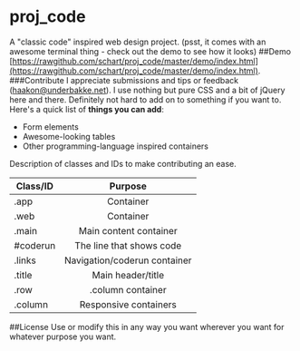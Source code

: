 proj_code
====
A "classic code" inspired web design project. (psst, it comes with an awesome terminal thing - check out the demo to see how it looks)
##Demo
[https://rawgithub.com/schart/proj_code/master/demo/index.html](https://rawgithub.com/schart/proj_code/master/demo/index.html).
###Contribute
I appreciate submissions and tips or feedback (haakon@underbakke.net). I use nothing but pure CSS and a bit of jQuery here and there. Definitely not hard to add on to something if you want to.
Here's a quick list of **things you can add**:
* Form elements
* Awesome-looking tables
* Other programming-language inspired containers

Description of classes and IDs to make contributing an ease.

| Class/ID      | Purpose                     |
| ------------- |:---------------------------:|
| .app          | Container                   |
| .web          | Container                   |
| .main         | Main content container      |
| #coderun      | The line that shows code    |
| .links        | Navigation/coderun container|
| .title        | Main header/title           |
| .row          | .column container           |
| .column       | Responsive containers       |

##License
Use or modify this in any way you want wherever you want for whatever purpose you want.
